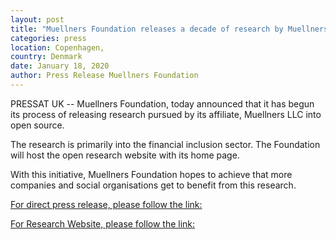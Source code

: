 ```yaml
---
layout: post
title: "Muellners Foundation releases a decade of research by Muellners LLC into open source."
categories: press
location: Copenhagen,
country: Denmark
date: January 18, 2020
author: Press Release Muellners Foundation
---
```


PRESSAT UK --  Muellners Foundation, today announced that it has begun its process of releasing research pursued by its affiliate, Muellners LLC into open source. 

The research is primarily into the financial inclusion sector. The Foundation will host the open research website with its home page.

With this initiative, Muellners Foundation hopes to achieve that more companies and social organisations get to benefit from this research.

[For direct press release, please follow the link:](https://pressat.co.uk/releases/muellners-foundation-donates-a-decade-of-research-by-muellners-llc-to-open-source-c8616fbaad750ed67b55125a3a3d5b50/) <p>
[For Research Website, please follow the link:](https://research.muellners.org/)</p>

